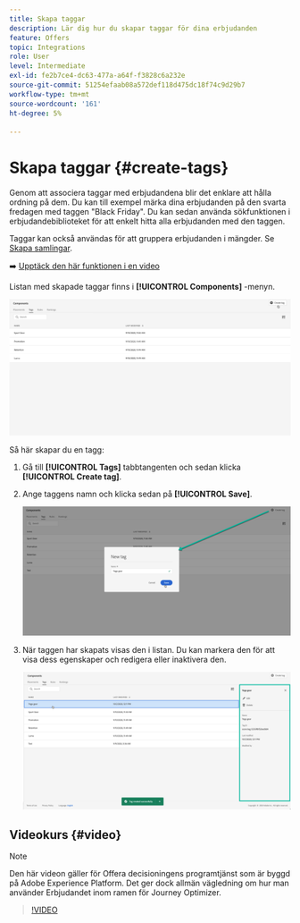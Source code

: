 ```yaml
---
title: Skapa taggar
description: Lär dig hur du skapar taggar för dina erbjudanden
feature: Offers
topic: Integrations
role: User
level: Intermediate
exl-id: fe2b7ce4-dc63-477a-a64f-f3828c6a232e
source-git-commit: 51254efaab08a572def118d475dc18f74c9d29b7
workflow-type: tm+mt
source-wordcount: '161'
ht-degree: 5%

---
```


# Skapa taggar {#create-tags}

Genom att associera taggar med erbjudandena blir det enklare att hålla ordning på dem. Du kan till exempel märka dina erbjudanden på den svarta fredagen med taggen &quot;Black Friday&quot;. Du kan sedan använda sökfunktionen i erbjudandebiblioteket för att enkelt hitta alla erbjudanden med den taggen.

Taggar kan också användas för att gruppera erbjudanden i mängder. Se [Skapa samlingar](../offer-library/creating-collections.md).

➡️ [Upptäck den här funktionen i en video](#video)

Listan med skapade taggar finns i **[!UICONTROL Components]** -menyn.

![](../../assets/tags_list.png)

Så här skapar du en tagg:

1. Gå till **[!UICONTROL Tags]** tabbtangenten och sedan klicka **[!UICONTROL Create tag]**.

1. Ange taggens namn och klicka sedan på **[!UICONTROL Save]**.

   ![](../../assets/tags_create.png)

1. När taggen har skapats visas den i listan. Du kan markera den för att visa dess egenskaper och redigera eller inaktivera den.

   ![](../../assets/tags_created.png)

## Videokurs {#video}

>[!NOTE]
>
>Den här videon gäller för Offera decisioningens programtjänst som är byggd på Adobe Experience Platform. Det ger dock allmän vägledning om hur man använder Erbjudandet inom ramen för Journey Optimizer.

>[!VIDEO](https://video.tv.adobe.com/v/329374?quality=12)
